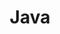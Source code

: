 ---
layout: category
title: Java
description: Java에 대해 공부한 것을 남깁니다.
background: "img/header/java.jpg"
---
